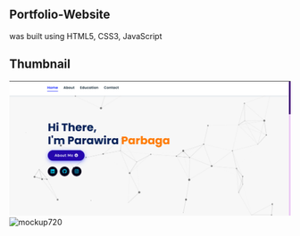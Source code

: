 ## Portfolio-Website
was built using HTML5, CSS3, JavaScript

## Thumbnail
![mockup720](https://github.com/PRWRPRBG/portofolio/blob/main/home%20page.png)
![mockup720](https://drive.google.com/file/d/1c7OnjeZdV_y8KY62RAWEQKuNoFqo5rfi/view?usp=share_link)
